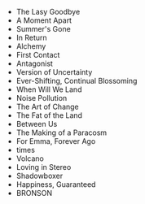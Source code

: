 - The Lasy Goodbye
- A Moment Apart
- Summer's Gone
- In Return
- Alchemy
- First Contact
- Antagonist
- Version of Uncertainty
- Ever-Shifting, Continual Blossoming
- When Will We Land
- Noise Pollution
- The Art of Change
- The Fat of the Land
- Between Us
- The Making of a Paracosm
- For Emma, Forever Ago
- times
- Volcano
- Loving in Stereo
- Shadowboxer
- Happiness, Guaranteed
- BRONSON